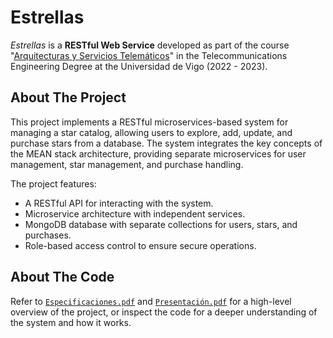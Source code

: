 # Estrellas
_Estrellas_ is a **RESTful Web Service** developed as part of the course "[Arquitecturas y Servicios Telemáticos](https://secretaria.uvigo.gal/docnet-nuevo/guia_docent/?centre=305&ensenyament=V05G301V01&assignatura=V05G301V01310&any_academic=2022_23)" in the Telecommunications Engineering Degree at the Universidad de Vigo (2022 - 2023).

## About The Project
This project implements a RESTful microservices-based system for managing a star catalog, allowing users to explore, add, update, and purchase stars from a database. The system integrates the key concepts of the MEAN stack architecture, providing separate microservices for user management, star management, and purchase handling.

The project features:
- A RESTful API for interacting with the system.
- Microservice architecture with independent services.
- MongoDB database with separate collections for users, stars, and purchases.
- Role-based access control to ensure secure operations.

## About The Code
Refer to [`Especificaciones.pdf`](docs/Especificaciones.pdf) and [`Presentación.pdf`](docs/Presentación.pdf) for a high-level overview of the project, or inspect the code for a deeper understanding of the system and how it works.